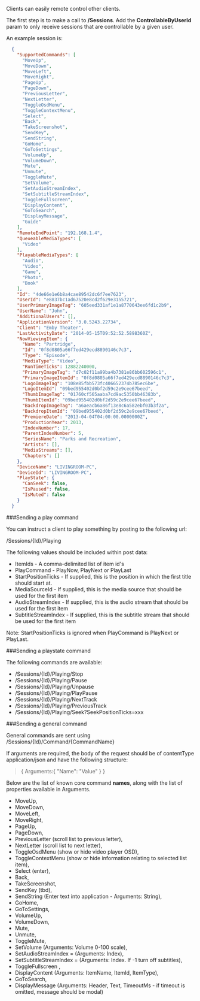 Clients can easily remote control other clients. 

The first step is to make a call to **/Sessions**. Add the **ControllableByUserId** param to only receive sessions that are controllable by a given user.

An example session is:

```json
  {
    "SupportedCommands": [
      "MoveUp",
      "MoveDown",
      "MoveLeft",
      "MoveRight",
      "PageUp",
      "PageDown",
      "PreviousLetter",
      "NextLetter",
      "ToggleOsdMenu",
      "ToggleContextMenu",
      "Select",
      "Back",
      "TakeScreenshot",
      "SendKey",
      "SendString",
      "GoHome",
      "GoToSettings",
      "VolumeUp",
      "VolumeDown",
      "Mute",
      "Unmute",
      "ToggleMute",
      "SetVolume",
      "SetAudioStreamIndex",
      "SetSubtitleStreamIndex",
      "ToggleFullscreen",
      "DisplayContent",
      "GoToSearch",
      "DisplayMessage",
      "Guide"
    ],
    "RemoteEndPoint": "192.168.1.4",
    "QueueableMediaTypes": [
      "Video"
    ],
    "PlayableMediaTypes": [
      "Audio",
      "Video",
      "Game",
      "Photo",
      "Book"
    ],
    "Id": "4de66e1e6b8a4cae89542dc6f7ee7623",
    "UserId": "e8837bc1ad67520e8cd2f629e3155721",
    "UserPrimaryImageTag": "605eed331af1e1a8770643ee6fd1c2b9",
    "UserName": "John",
    "AdditionalUsers": [],
    "ApplicationVersion": "3.0.5243.22734",
    "Client": "Emby Theater",
    "LastActivityDate": "2014-05-15T09:52:52.5898360Z",
    "NowViewingItem": {
      "Name": "Partridge",
      "Id": "0f8d0805a66f7ed429ecd8890146c7c3",
      "Type": "Episode",
      "MediaType": "Video",
      "RunTimeTicks": 12882240000,
      "PrimaryImageTag": "d7c02f11a99ba4b7381e86bb602596c1",
      "PrimaryImageItemId": "0f8d0805a66f7ed429ecd8890146c7c3",
      "LogoImageTag": "108e85fbb573fc406652374b785ec6be",
      "LogoItemId": "09bed955402d0bf2d59c2e9cee67beed",
      "ThumbImageTag": "01760cf565aaba7cd9ac5350bb46383b",
      "ThumbItemId": "09bed955402d0bf2d59c2e9cee67beed",
      "BackdropImageTag": "a6aeacb6a86f13e8c6a582ebf03b3f2a",
      "BackdropItemId": "09bed955402d0bf2d59c2e9cee67beed",
      "PremiereDate": "2013-04-04T04:00:00.0000000Z",
      "ProductionYear": 2013,
      "IndexNumber": 17,
      "ParentIndexNumber": 5,
      "SeriesName": "Parks and Recreation",
      "Artists": [],
      "MediaStreams": [],
      "Chapters": []
    },
    "DeviceName": "LIVINGROOM-PC",
    "DeviceId": "LIVINGROOM-PC",
    "PlayState": {
      "CanSeek": false,
      "IsPaused": false,
      "IsMuted": false
    }
  }
```

###Sending a play command

You can instruct a client to play something by posting to the following url:

/Sessions/{Id}/Playing

The following values should be included within post data:

* ItemIds - A comma-delimited list of item id's
* PlayCommand - PlayNow, PlayNext or PlayLast
* StartPositionTicks - If supplied, this is the position in which the first title should start at.
* MediaSourceId - If supplied, this is the media source that should be used for the first item
* AudioStreamIndex - If supplied, this is the audio stream that should be used for the first item
* SubtitleStreamIndex - If supplied, this is the subtitle stream that should be used for the first item

Note: StartPositionTicks is ignored when PlayCommand is PlayNext or PlayLast.

###Sending a playstate command

The following commands are available:

* /Sessions/{Id}/Playing/Stop
* /Sessions/{Id}/Playing/Pause
* /Sessions/{Id}/Playing/Unpause
* /Sessions/{Id}/Playing/PlayPause
* /Sessions/{Id}/Playing/NextTrack
* /Sessions/{Id}/Playing/PreviousTrack
* /Sessions/{Id}/Playing/Seek?SeekPositionTicks=xxx

###Sending a general command

General commands are sent using /Sessions/{Id}/Command/{CommandName}

If arguments are required, the body of the request should be of contentType application/json and have the following structure:
> {
> Arguments:{
> "Name": "Value"
> }
> }

Below are the list of known core command **names**, along with the list of properties available in Arguments.

* MoveUp,
* MoveDown,
* MoveLeft,
* MoveRight,
* PageUp,
* PageDown,
* PreviousLetter (scroll list to previous letter),
* NextLetter (scroll list to next letter),
* ToggleOsdMenu  (show or hide video player OSD),
* ToggleContextMenu (show or hide information relating to selected list item),
* Select (enter),
* Back,
* TakeScreenshot,
* SendKey (tbd),
* SendString (Enter text into application - Arguments: String),
* GoHome,
* GoToSettings,
* VolumeUp,
* VolumeDown,
* Mute,
* Unmute,
* ToggleMute,
* SetVolume (Arguments: Volume 0-100 scale),
* SetAudioStreamIndex = (Arguments: Index),
* SetSubtitleStreamIndex = (Arguments: Index. If -1 turn off subtitles),
* ToggleFullscreen ,
* DisplayContent (Arguments: ItemName, ItemId, ItemType),
* GoToSearch,
* DisplayMessage (Arguments: Header, Text, TimeoutMs - if timeout is omitted, message should be modal)